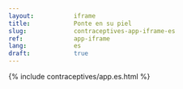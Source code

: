 ```yaml
---
layout:           iframe
title:            Ponte en su piel
slug:             contraceptives-app-iframe-es
ref:              app-iframe
lang:             es
draft:            true
---
```


{% include contraceptives/app.es.html %}

<script type="text/javascript" src="https://pym.nprapps.org/pym.v1.min.js"></script>
<script type='text/javascript' src='{{ site.assetsurl }}/scripts/main.js'></script>
<script type='text/javascript' src='{{ site.assetsurl }}/scripts/contraceptives-static.js'></script>
